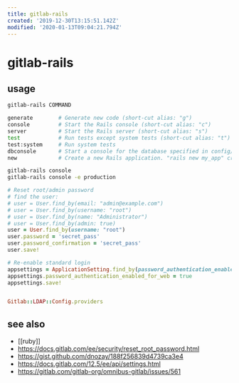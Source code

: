 ```yaml
---
title: gitlab-rails
created: '2019-12-30T13:15:51.142Z'
modified: '2020-01-13T09:04:21.794Z'
---
```


# gitlab-rails

## usage
```sh
gitlab-rails COMMAND

generate        # Generate new code (short-cut alias: "g")
console         # Start the Rails console (short-cut alias: "c")
server          # Start the Rails server (short-cut alias: "s")
test            # Run tests except system tests (short-cut alias: "t")
test:system     # Run system tests
dbconsole       # Start a console for the database specified in config/database.yml (short-cut alias: "db")
new             # Create a new Rails application. "rails new my_app" creates a new application called MyApp in "./my_app"

gitlab-rails console
gitlab-rails console -e production
```

```ruby
# Reset root/admin password
# find the user:
# user = User.find_by(email: "admin@example.com")
# user = User.find_by(username: "root")
# user = User.find_by(name: "Administrator")
# user = User.find_by(admin: true)
user = User.find_by(username: "root")
user.password = 'secret_pass'
user.password_confirmation = 'secret_pass'
user.save!

# Re-enable standard login
appsettings = ApplicationSetting.find_by(password_authentication_enabled_for_web: false)  # locate application settings
appsettings.password_authentication_enabled_for_web = true
appsettings.save!


Gitlab::LDAP::Config.providers
```

## see also
- [[ruby]]
- https://docs.gitlab.com/ee/security/reset_root_password.html
- https://gist.github.com/dnozay/188f256839d4739ca3e4
- https://docs.gitlab.com/12.5/ee/api/settings.html
- https://gitlab.com/gitlab-org/omnibus-gitlab/issues/561
